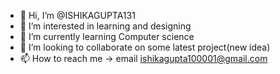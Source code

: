 - 👋 Hi, I’m @ISHIKAGUPTA131
- 👀 I’m interested in learning and designing 
- 🌱 I’m currently learning Computer science 
- 💞️ I’m looking to collaborate on some latest project(new idea)
- 📫 How to reach me -> email ishikagupta100001@gmail.com 

<!---
ISHIKAGUPTA131/ISHIKAGUPTA131 is a ✨ special ✨ repository because its `README.md` (this file) appears on your GitHub profile.
You can click the Preview link to take a look at your changes.
--->
